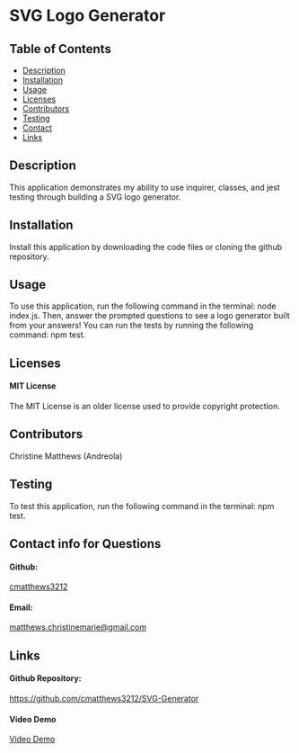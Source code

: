 
# SVG Logo Generator

## Table of Contents
- [Description](#description)
- [Installation](#installation)
- [Usage](#usage)
- [Licenses](#licenses)
- [Contributors](#contributors)
- [Testing](#testing)
- [Contact](#contact-info-for-questions)
- [Links](#links)

## Description
This application demonstrates my ability to use inquirer, classes, and jest testing through building a SVG logo generator. 

## Installation
Install this application by downloading the code files or cloning the github repository.

## Usage
To use this application, run the following command in the terminal: node index.js. Then, answer the prompted questions to see a logo generator built from your answers! You can run the tests by running the following command: npm test.

## Licenses
#### MIT License
The MIT License is an older license used to provide copyright protection.

## Contributors
Christine Matthews (Andreola)

## Testing
To test this application, run the following command in the terminal: npm test.

## Contact info for Questions
#### Github: 
<a href="https://github.com/cmatthews3212">cmatthews3212</a>

#### Email: 
<a href="mailto: matthews.christinemarie@gmail.com">matthews.christinemarie@gmail.com</a>

## Links
#### Github Repository:
<a href="https://github.com/cmatthews3212/SVG-Generator">https://github.com/cmatthews3212/SVG-Generator</a>

#### Video Demo
<a href="https://youtu.be/1_p7zCoBIBE">Video Demo</a>